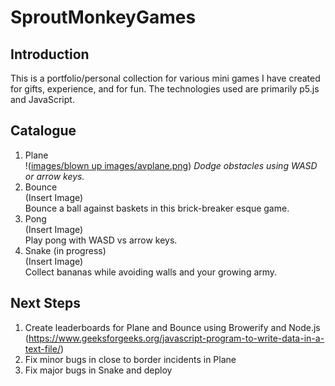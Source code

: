 # SproutMonkeyGames
## Introduction
This is a portfolio/personal collection for various mini games I have created for gifts, experience, and for fun. The technologies used are primarily p5.js and JavaScript.
## Catalogue
1. Plane  
!([images/blown up images/avplane.png](https://github.com/mandyschen/SproutMonkeyGames/blob/main/images/blown%20up%20images/avplane.png))
*Dodge obstacles using WASD or arrow keys.*
2. Bounce  
(Insert Image)  
Bounce a ball against baskets in this brick-breaker esque game.
3. Pong  
(Insert Image)  
Play pong with WASD vs arrow keys.
4. Snake (in progress)  
(Insert Image)  
Collect bananas while avoiding walls and your growing army.
## Next Steps
1. Create leaderboards for Plane and Bounce using Browerify and Node.js (https://www.geeksforgeeks.org/javascript-program-to-write-data-in-a-text-file/)
2. Fix minor bugs in close to border incidents in Plane
3. Fix major bugs in Snake and deploy
